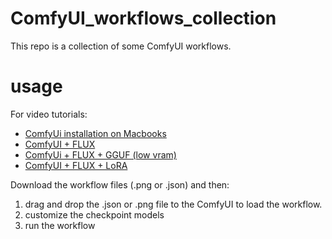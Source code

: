 # ComfyUI_workflows_collection

This repo is a collection of some ComfyUI workflows. 

# usage

For video tutorials:

* [ComfyUi installation on Macbooks](https://youtu.be/ZCswfm0dBYY)
* [ComfyUI + FLUX](https://youtu.be/ZCswfm0dBYY)
* [ComfyUi + FLUX + GGUF (low vram) ](https://youtu.be/9Sg9tHdTzRs)
* [ComfyUI + FLUX + LoRA](https://youtu.be/HhXPnjFE3uc)

Download the workflow files (.png or .json) and then: 

1. drag and drop the .json or .png file to the ComfyUI to load the workflow.
2. customize the checkpoint models
3. run the workflow 

